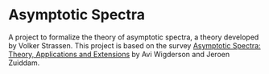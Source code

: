 # Asymptotic Spectra

A project to formalize the theory of asymptotic spectra, a theory developed by Volker Strassen. This project is based on the survey [Asymptotic Spectra: Theory, Applications and Extensions](https://www.math.ias.edu/~avi/PUBLICATIONS/WigdersonZu_Final_Draft_Oct2023.pdf) by Avi Wigderson and Jeroen Zuiddam.
